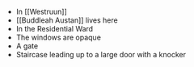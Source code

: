 - In [[Westruun]]
- [[Buddleah Austan]] lives here
- In the Residential Ward
- The windows are opaque
- A gate
- Staircase leading up to a large door with a knocker